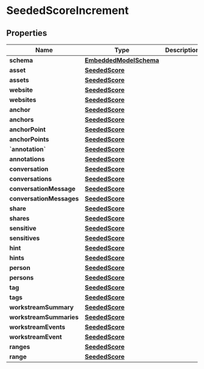 
# SeededScoreIncrement

## Properties
Name | Type | Description | Notes
------------ | ------------- | ------------- | -------------
**schema** | [**EmbeddedModelSchema**](EmbeddedModelSchema) |  |  [optional]
**asset** | [**SeededScore**](SeededScore) |  |  [optional]
**assets** | [**SeededScore**](SeededScore) |  |  [optional]
**website** | [**SeededScore**](SeededScore) |  |  [optional]
**websites** | [**SeededScore**](SeededScore) |  |  [optional]
**anchor** | [**SeededScore**](SeededScore) |  |  [optional]
**anchors** | [**SeededScore**](SeededScore) |  |  [optional]
**anchorPoint** | [**SeededScore**](SeededScore) |  |  [optional]
**anchorPoints** | [**SeededScore**](SeededScore) |  |  [optional]
**&#x60;annotation&#x60;** | [**SeededScore**](SeededScore) |  |  [optional]
**annotations** | [**SeededScore**](SeededScore) |  |  [optional]
**conversation** | [**SeededScore**](SeededScore) |  |  [optional]
**conversations** | [**SeededScore**](SeededScore) |  |  [optional]
**conversationMessage** | [**SeededScore**](SeededScore) |  |  [optional]
**conversationMessages** | [**SeededScore**](SeededScore) |  |  [optional]
**share** | [**SeededScore**](SeededScore) |  |  [optional]
**shares** | [**SeededScore**](SeededScore) |  |  [optional]
**sensitive** | [**SeededScore**](SeededScore) |  |  [optional]
**sensitives** | [**SeededScore**](SeededScore) |  |  [optional]
**hint** | [**SeededScore**](SeededScore) |  |  [optional]
**hints** | [**SeededScore**](SeededScore) |  |  [optional]
**person** | [**SeededScore**](SeededScore) |  |  [optional]
**persons** | [**SeededScore**](SeededScore) |  |  [optional]
**tag** | [**SeededScore**](SeededScore) |  |  [optional]
**tags** | [**SeededScore**](SeededScore) |  |  [optional]
**workstreamSummary** | [**SeededScore**](SeededScore) |  |  [optional]
**workstreamSummaries** | [**SeededScore**](SeededScore) |  |  [optional]
**workstreamEvents** | [**SeededScore**](SeededScore) |  |  [optional]
**workstreamEvent** | [**SeededScore**](SeededScore) |  |  [optional]
**ranges** | [**SeededScore**](SeededScore) |  |  [optional]
**range** | [**SeededScore**](SeededScore) |  |  [optional]



